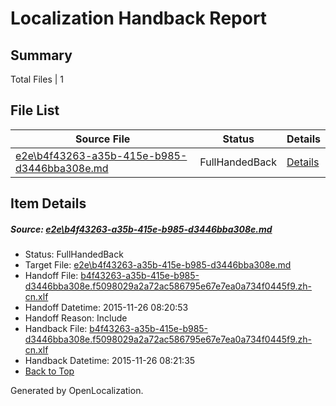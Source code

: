 # <a name='report-top'></a> Localization Handback Report

## Summary
 Total Files | 1

## File List
 Source File | Status | Details 
 ----------- | ------ | ------- 
 [e2e\b4f43263-a35b-415e-b985-d3446bba308e.md](https://github.com/OpenLocalizationTest/oltest/blob/8ddc5a7b1bb6d0e18055a9351cf929d25807155f/e2e/b4f43263-a35b-415e-b985-d3446bba308e.md) | FullHandedBack | [Details](#f2066a5755724941e0d0402cf571fa2ec9dcbbf72)

## Item Details
##### <a name='f2066a5755724941e0d0402cf571fa2ec9dcbbf72'></a> Source: [e2e\b4f43263-a35b-415e-b985-d3446bba308e.md](https://github.com/OpenLocalizationTest/oltest/blob/8ddc5a7b1bb6d0e18055a9351cf929d25807155f/e2e/b4f43263-a35b-415e-b985-d3446bba308e.md)
* Status: FullHandedBack
* Target File: [e2e\b4f43263-a35b-415e-b985-d3446bba308e.md](https://github.com/OpenLocalizationTestOrg/oltest.zh-cn/blob/d1579533422cdbbf328a70f1d660ee38320fbb73/e2e/b4f43263-a35b-415e-b985-d3446bba308e.md)
* Handoff File: [b4f43263-a35b-415e-b985-d3446bba308e.f5098029a2a72ac586795e67e7ea0a734f0445f9.zh-cn.xlf](https://github.com/OpenLocalizationTestOrg/olhandoff/blob/b19dc2d24acaba99f652f4f02fde9aed79f8a109/ol-handoff/OpenLocalizationTestOrg/oltest.zh-cn/yanz/b4f43263-a35b-415e-b985-d3446bba308e.f5098029a2a72ac586795e67e7ea0a734f0445f9.zh-cn.xlf)
* Handoff Datetime: 2015-11-26 08:20:53
* Handoff Reason: Include
* Handback File: [b4f43263-a35b-415e-b985-d3446bba308e.f5098029a2a72ac586795e67e7ea0a734f0445f9.zh-cn.xlf](https://github.com/OpenLocalizationTestOrg/olhandback/blob/2f23d8ee0350d130f0214fa0519bab42d3d128d8/ol-handback/OpenLocalizationTestOrg/oltest.zh-cn/yanz/b4f43263-a35b-415e-b985-d3446bba308e.f5098029a2a72ac586795e67e7ea0a734f0445f9.zh-cn.xlf)
* Handback Datetime: 2015-11-26 08:21:35
* [Back to Top](#report-top)


Generated by OpenLocalization.
